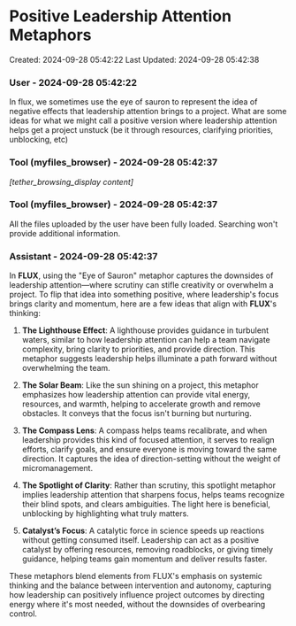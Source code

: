 # Positive Leadership Attention Metaphors

Created: 2024-09-28 05:42:22
Last Updated: 2024-09-28 05:42:38

### User - 2024-09-28 05:42:22

In flux, we sometimes use the eye of sauron to represent the idea of negative effects that leadership attention brings to a project. What are some ideas for what we might call a positive version where leadership attention helps get a project unstuck (be it through resources, clarifying priorities, unblocking, etc)

### Tool (myfiles_browser) - 2024-09-28 05:42:37

*[tether_browsing_display content]*

### Tool (myfiles_browser) - 2024-09-28 05:42:37

All the files uploaded by the user have been fully loaded. Searching won't provide additional information.

### Assistant - 2024-09-28 05:42:37

In **FLUX**, using the "Eye of Sauron" metaphor captures the downsides of leadership attention—where scrutiny can stifle creativity or overwhelm a project. To flip that idea into something positive, where leadership's focus brings clarity and momentum, here are a few ideas that align with **FLUX**'s thinking:

1. **The Lighthouse Effect**: A lighthouse provides guidance in turbulent waters, similar to how leadership attention can help a team navigate complexity, bring clarity to priorities, and provide direction. This metaphor suggests leadership helps illuminate a path forward without overwhelming the team.

2. **The Solar Beam**: Like the sun shining on a project, this metaphor emphasizes how leadership attention can provide vital energy, resources, and warmth, helping to accelerate growth and remove obstacles. It conveys that the focus isn't burning but nurturing.

3. **The Compass Lens**: A compass helps teams recalibrate, and when leadership provides this kind of focused attention, it serves to realign efforts, clarify goals, and ensure everyone is moving toward the same direction. It captures the idea of direction-setting without the weight of micromanagement.

4. **The Spotlight of Clarity**: Rather than scrutiny, this spotlight metaphor implies leadership attention that sharpens focus, helps teams recognize their blind spots, and clears ambiguities. The light here is beneficial, unblocking by highlighting what truly matters.

5. **Catalyst’s Focus**: A catalytic force in science speeds up reactions without getting consumed itself. Leadership can act as a positive catalyst by offering resources, removing roadblocks, or giving timely guidance, helping teams gain momentum and deliver results faster.

These metaphors blend elements from FLUX's emphasis on systemic thinking and the balance between intervention and autonomy, capturing how leadership can positively influence project outcomes by directing energy where it's most needed, without the downsides of overbearing control.

